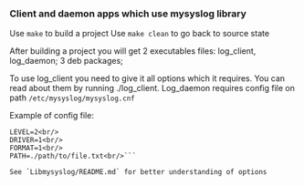 ### Client and daemon apps which use mysyslog library

Use `make` to build a project
Use `make clean` to go back to source state 

After building a project you will get 2 executables files: log_client, log_daemon; 3 deb packages;

To use log_client you need to give it all options which it requires. You can read about them by running ./log_client. 
Log_daemon requires config file on path `/etc/mysyslog/mysyslog.cnf`

Example of config file:<br/>
```MESSAGE=here you write your message<br/>
LEVEL=2<br/>
DRIVER=1<br/>
FORMAT=1<br/>
PATH=./path/to/file.txt<br/>```

See `Libmysyslog/README.md` for better understanding of options
